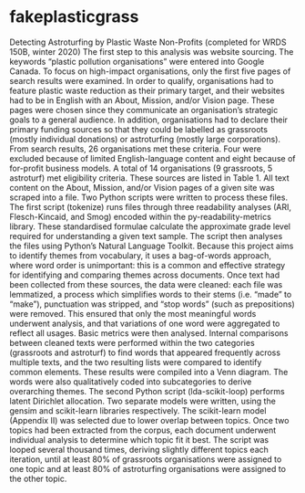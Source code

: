 # fakeplasticgrass
Detecting Astroturfing by Plastic Waste Non-Profits (completed for WRDS 150B, winter 2020)
The first step to this analysis was website sourcing. The keywords “plastic pollution organisations” were entered into Google Canada. To focus on high-impact organisations, only the first five pages of search results were examined. In order to qualify, organisations had to feature plastic waste reduction as their primary target, and their websites had to be in English with an About, Mission, and/or Vision page. These pages were chosen since they communicate an organisation’s strategic goals to a general audience. In addition, organisations had to declare their primary funding sources so that they could be labelled as grassroots (mostly individual donations) or astroturfing (mostly large corporations). From search results, 26 organisations met these criteria. Four were excluded because of limited English-language content and eight because of for-profit business models. A total of 14 organisations (9 grassroots, 5 astroturf) met eligibility criteria. These sources are listed in Table 1.
All text content on the About, Mission, and/or Vision pages of a given site was scraped into a file. Two Python scripts were written to process these files. The first script (tokenize) runs files through three readability analyses (ARI, Flesch-Kincaid, and Smog) encoded within the py-readability-metrics library. These standardised formulae calculate the approximate grade level required for understanding a given text sample. The script then analyses the files using Python’s Natural Language Toolkit. Because this project aims to identify themes from vocabulary, it uses a bag-of-words approach, where word order is unimportant: this is a common and effective strategy for identifying and comparing themes across documents.
Once text had been collected from these sources, the data were cleaned: each file was lemmatized, a process which simplifies words to their stems (i.e. “made” to “make”), punctuation was stripped, and “stop words” (such as prepositions) were removed. This ensured that only the most meaningful words underwent analysis, and that variations of one word were aggregated to reflect all usages. Basic metrics were then analysed. Internal comparisons between cleaned texts were performed within the two categories (grassroots and astroturf) to find words that appeared frequently across multiple texts, and the two resulting lists were compared to identify common elements. These results were compiled into a Venn diagram. The words were also qualitatively coded into subcategories to derive overarching themes.
The second Python script (lda-scikit-loop) performs latent Dirichlet allocation. Two separate models were written, using the gensim and scikit-learn libraries respectively. The scikit-learn model (Appendix II) was selected due to lower overlap between topics. Once two topics had been extracted from the corpus, each document underwent individual analysis to determine which topic fit it best. The script was looped several thousand times, deriving slightly different topics each iteration, until at least 80% of grassroots organisations were assigned to one topic and at least 80% of astroturfing organisations were assigned to the other topic.
